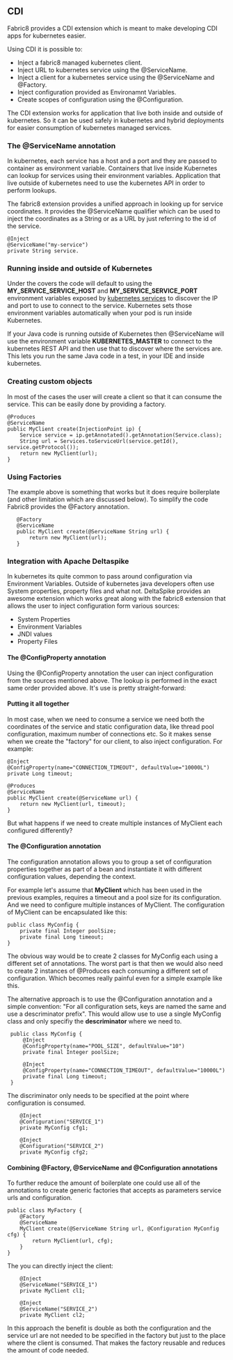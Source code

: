 ## CDI

Fabric8 provides a CDI extension which is meant to make developing CDI apps for kubernetes easier.

Using CDI it is possible to:

* Inject a fabric8 managed kubernetes client.
* Inject URL to kubernetes service using the @ServiceName.
* Inject a client for a kubernetes service using the @ServiceName and @Factory.
* Inject configuration provided as Environamnt Variables.
* Create scopes of configuration using the @Configuration.

The CDI extension works for application that live both inside and outside of kubernetes. So it can be used safely in kubernetes and hybrid deployments for easier consumption of kubernetes managed services.

### The @ServiceName annotation
In kubernetes, each service has a host and a port and they are passed to container as environment variable. Containers that live inside Kubernetes
can lookup for services using their environment variables. Application that live outside of kubernetes need to use the kubernetes API in order to perform lookups.

The fabric8 extension provides a unified approach in looking up for service coordinates. It provides the @ServiceName qualifier which can be used to inject the coordinates as a String or as a URL by just referring to the id of the service.

    @Inject
    @ServiceName("my-service")
    private String service.

### Running inside and outside of Kubernetes

Under the covers the code will default to using the **MY_SERVICE_SERVICE_HOST** and **MY_SERVICE_SERVICE_PORT** environment variables exposed by [kubernetes services](services.html) to discover the IP and port to use to connect to the service. Kubernetes sets those environment variables automatically when your pod is run inside Kubernetes.

If your Java code is running outside of Kubernetes then @ServiceName will use the environment variable **KUBERNETES_MASTER** to connect to the kubernetes REST API and then use that to discover where the services are. This lets you run the same Java code in a test, in your IDE and inside kubernetes.

### Creating custom objects
In most of the cases the user will create a client so that it can consume the service. This can be easily done by providing a factory.
   
    @Produces
    @ServiceName
    public MyClient create(InjectionPoint ip) {
        Service service = ip.getAnnotated().getAnnotation(Service.class);
        String url = Services.toServiceUrl(service.getId(), service.getProtocol());
        return new MyClient(url);
    }

### Using Factories
The example above is something that works but it does require boilerplate (and other limitation which are discussed below).
To simplify the code Fabric8 provides the @Factory annotation.
   
       @Factory
       @ServiceName
       public MyClient create(@ServiceName String url) {
           return new MyClient(url);
       }


### Integration with Apache Deltaspike
In kubernetes its quite common to pass around configuration via Environment Variables. Outside of kubernetes java developers often use System properties, property files and what not.
DeltaSpike provides an awesome extension which works great along with the fabric8 extension that allows the user to inject configuration form various sources:

* System Properties
* Environment Variables
* JNDI values
* Property Files

#### The @ConfigProperty annotation
Using the @ConfigProperty annotation the user can inject configuration from the sources mentioned above. The lookup is performed in the exact same order provided above.
It's use is pretty straight-forward:


#### Putting it all together
In most case, when we need to consume a service we need both the coordinates of the service and static configuration data, like thread pool configuration, maximum number of connections etc.
So it makes sense when we create the "factory" for our client, to also inject configuration. For example:


    @Inject
    @ConfigProperty(name="CONNECTION_TIMEOUT", defaultValue="10000L")
    private Long timeout; 
   
    @Produces
    @ServiceName
    public MyClient create(@ServiceName url) {
        return new MyClient(url, timeout);
    }

But what happens if we need  to create multiple instances of MyClient each configured differently?

#### The @Configuration annotation
The configuration annotation allows you to group a set of configuration properties together as part of a bean and instantiate it with different configuration values, depending the context.

For example let's assume that **MyClient** which has been used in the previous examples, requires a timeout and a pool size for its configuration. And we need to configure multiple instances of MyClient.
The configuration of MyClient can be encapsulated like this:

    public class MyConfig {
        private final Integer poolSize;
        private final Long timeout;
    }
        
The obvious way would be to create 2 classes for MyConfig each using a different set of annotations. The worst part is that then we would also need to create 2 instances of @Produces each consuming a different set of configuration. Which becomes really painful even for a simple example like this.

The alternative approach is to use the @Configuration annotation and a simple convention: "For all configuration sets, keys are named the same and use a descriminator prefix". This would allow use to use a single MyConfig class and only specifiy the **descriminator** where we need to.
     
     public class MyConfig {
         @Inject
         @ConfigProperty(name="POOL_SIZE", defaultValue="10")         
         private final Integer poolSize;
         
         @Inject
         @ConfigProperty(name="CONNECTION_TIMEOUT", defaultValue="10000L")
         private final Long timeout;
     }


The discriminator only needs to be specified at the point where configuration is consumed.

        @Inject
        @Configuration("SERVICE_1")
        private MyConfig cfg1;
        
        @Inject
        @Configuration("SERVICE_2")
        private MyConfig cfg2;
                
                
#### Combining @Factory, @ServiceName and @Configuration annotations
To further reduce the amount of boilerplate one could use all of the annotations to create generic factories that accepts as parameters service urls and configuration.
              
    public class MyFactory {
        @Factory
        @ServiceName
        MyClient create(@ServiceName String url, @Configuration MyConfig cfg) {
            return MyClient(url, cfg);  
        }
    }
    
The you can directly inject the client:
    
        @Inject
        @ServiceName("SERVICE_1")
        private MyClient cl1;
        
        @Inject
        @ServiceName("SERVICE_2")
        private MyClient cl2;        
        
In this approach the benefit is double as both the configuration and the service url are not needed to be specified in the factory but just to the place where the client is consumed. That makes the factory reusable and reduces the amount of code needed.